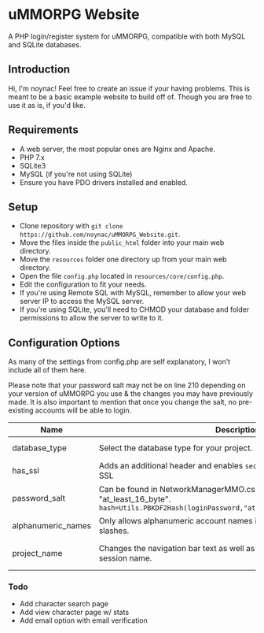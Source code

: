# uMMORPG Website

A PHP login/register system for uMMORPG, compatible with both MySQL and SQLite databases.

## Introduction

Hi, I'm noynac! Feel free to create an issue if your having problems.
This is meant to be a basic example website to build off of. Though you are free to use it as is, if you'd like.

## Requirements
* A web server, the most popular ones are Nginx and Apache.
* PHP 7.x
* SQLite3
* MySQL (if you're not using SQLite)
* Ensure you have PDO drivers installed and enabled.

## Setup
* Clone repository with ``git clone https://github.com/noynac/uMMORPG_Website.git``.
* Move the files inside the ``public_html`` folder into your main web directory.
* Move the ``resources`` folder one directory up from your main web directory.
* Open the file ``config.php`` located in ``resources/core/config.php``.
* Edit the configuration to fit your needs.
* If you're using Remote SQL with MySQL, remember to allow your web server IP to access the MySQL server.
* If you're using SQLite, you'll need to CHMOD your database and folder permissions to allow the server to write to it.

## Configuration Options

As many of the settings from config.php are self explanatory, I won't include all of them here.

Please note that your password salt may not be on line 210 depending on your version of uMMORPG you use & 
the changes you may have previously made. It is also important to mention that once you change the salt,
no pre-existing accounts will be able to login.

| Name | Description | Options |
| ------ | ------ | ------ |
| database_type | Select the database type for your project. | SQlite, MySQL |
| has_ssl | Adds an additional header and enables ``secure`` flag for sessions. Requires SSL | true, false |
| password_salt | Can be found in NetworkManagerMMO.cs on line 210. Default is "at_least_16_byte". ``hash=Utils.PBKDF2Hash(loginPassword,"at_least_16_byte"+loginAccount);``| Can be any string. |
| alphanumeric_names | Only allows alphanumeric account names if true. If false, strip tags and slashes. | true, false |
| project_name | Changes the navigation bar text as well as sets the ``server`` header and session name. | Can be any string. |

### Todo

 - Add character search page
 - Add view character page w/ stats
 - Add email option with email verification
